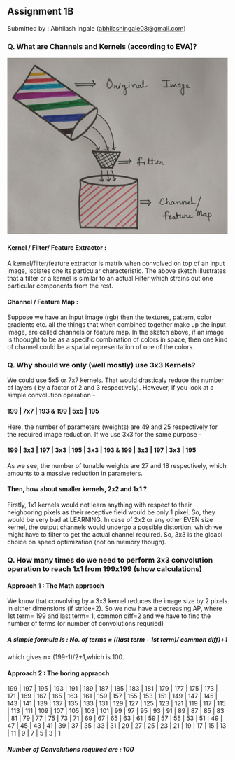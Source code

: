 ## Assignment 1B ##
Submitted by : Abhilash Ingale (abhilashingale08@gmail.com)

### Q. What are Channels and Kernels (according to EVA)? ###
![alt_text](https://github.com/AbhilashIngale/EVA-Projects/blob/master/channel_filter.jpg)

#### Kernel / Filter/ Feature Extractor : ####
A kernel/filter/feature extractor is matrix when convolved on top of an input image, isolates one its particular characteristic. The above sketch illustrates that a filter or a kernel is similar to an actual Filter which strains out one particular components from the rest.  


#### Channel / Feature Map : ####
Suppose we have an input image (rgb) then the textures, pattern, color gradients etc. all the things that when combined together make up the input image, are called channels or feature map. In the sketch above, if an image is thoought to be as a specific combination of colors in space, then one kind of channel could be a spatial representation of one of the colors.

### Q.  Why should we only (well mostly) use 3x3 Kernels? ###
We could use 5x5 or 7x7 kernels. That would drasticaly reduce the number of layers ( by a factor of 2 and 3 respectively). However, if you look at a simple convolution operation - 
#### 199 | 7x7 | 193 & 199 | 5x5 | 195
Here, the number of parameters (weights) are 49 and 25 respectively for the required image reduction. If we use 3x3 for the same purpose - 
#### 199 | 3x3 | 197 | 3x3 | 195 | 3x3 | 193 & 199 | 3x3 | 197 | 3x3 | 195
As we see, the number of tunable weights are 27 and 18 respectively, which amounts to a massive reduction in parameters. 

#### Then, how about smaller kernels, 2x2 and 1x1 ? 
Firstly, 1x1 kernels would not learn anything with respect to their neighboring pixels as their receptive field would be only 1 pixel. So, they would be very bad at LEARNING. In case of 2x2 or any other EVEN size kernel, the output channels would undergo a possible distortion, which we might have to filter to get the actual channel required. So, 3x3 is the gloabl choice on speed optimization (not on memory though).

### Q. How many times do we need to perform 3x3 convolution operation to reach 1x1 from 199x199 (show calculations) ###
#### Approach 1 : The Math appraoch
We know that convolving by a 3x3 kernel reduces the image size by 2 pixels in either dimensions (if stride=2). So we now have a decreasing AP, where 1st term= 199 and last term= 1, common diff=2 and we have to find the number of terms (or number of convolutions requried)

##### A simple formula is : No. of terms = ((last term - 1st term)/ common diff)+1 
which gives n= (199-1)/2+1,which is 100. 

#### Approach 2 : The boring appraoch

199 | 197 | 195 | 193 | 191 | 189 | 187 | 185 | 183 | 181 | 179 | 177 | 175 | 173 | 171 | 169 | 167 | 165 | 163 | 161 | 159 | 157 | 155 | 153 | 151 | 149 | 147 | 145 | 143 | 141 | 139 | 137 | 135 | 133 | 131 | 129 | 127 | 125 | 123 | 121 | 119 | 117 | 115 | 113 | 111 | 109 | 107 | 105 | 103 | 101 | 99 | 97 | 95 | 93 | 91 | 89 | 87 | 85 | 83 | 81 | 79 | 77 | 75 | 73 | 71 | 69 | 67 | 65 | 63 | 61 | 59 | 57 | 55 | 53 | 51 | 49 | 47 | 45 | 43 | 41 | 39 | 37 | 35 | 33 | 31 | 29 | 27 | 25 | 23 | 21 | 19 | 17 | 15 | 13 | 11 | 9 | 7 | 5 | 3 | 1
##### Number of Convolutions required are : 100 
